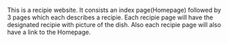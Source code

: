 This is a recipie website. It consists an index page(Homepage) followed by 3 pages which each describes a recipie. 
Each recipie page will have the designated recipie with picture of the dish.
Also each recipie page will also have a link to the Homepage.